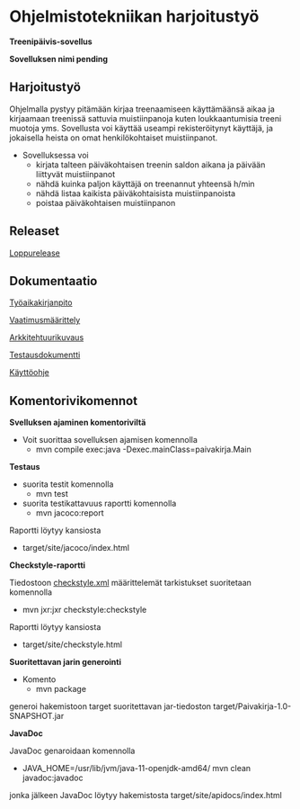 # Ohjelmistotekniikan harjoitustyö

**Treenipäivis-sovellus**

**Sovelluksen nimi pending**


## Harjoitustyö
Ohjelmalla pystyy pitämään kirjaa treenaamiseen käyttämäänsä aikaa ja kirjaamaan treenissä sattuvia muistiinpanoja kuten loukkaantumisia treeni muotoja yms. Sovellusta voi käyttää useampi rekisteröitynyt käyttäjä, ja jokaisella heista on omat henkilökohtaiset muistiinpanot. 
- Sovelluksessa voi
    -  kirjata talteen päiväkohtaisen treenin saldon aikana ja päivään liittyvät muistiinpanot
    - nähdä kuinka paljon käyttäjä on treenannut yhteensä h/min
    - nähdä listaa kaikista päiväkohtaisista muistiinpanoista
    - poistaa päiväkohtaisen muistiinpanon


## Releaset

[Loppurelease](https://github.com/vendiiro/ot.harjoitustyo/releases/tag/Lopetus)

## Dokumentaatio
[Työaikakirjanpito](https://github.com/vendiiro/ot.harjoitustyo/blob/master/dokumentaatio/tuntikirjanpito.md)

[Vaatimusmäärittely](https://github.com/vendiiro/ot.harjoitustyo/blob/master/dokumentaatio/vaatimusmaarittely.md)

[Arkkitehtuurikuvaus](https://github.com/vendiiro/ot.harjoitustyo/blob/master/dokumentaatio/arkkitehtuurikuvaus.md)

[Testausdokumentti](https://github.com/vendiiro/ot.harjoitustyo/blob/master/dokumentaatio/testaus.md)

[Käyttöohje](https://github.com/vendiiro/ot.harjoitustyo/blob/master/dokumentaatio/kayttoohje.md)

 ## Komentorivikomennot
 **Svelluksen ajaminen komentoriviltä**
 - Voit suorittaa sovelluksen ajamisen komennolla 
    - mvn compile exec:java -Dexec.mainClass=paivakirja.Main
 
**Testaus**

- suorita testit komennolla
   - mvn test
- suorita testikattavuus raportti komennolla 
     - mvn jacoco:report
     
Raportti löytyy kansiosta 
- target/site/jacoco/index.html 
     
**Checkstyle-raportti**

Tiedostoon [checkstyle.xml](https://github.com/vendiiro/ot.harjoitustyo/blob/master/Paivakirja/checkstyle.xml) määrittelemät tarkistukset suoritetaan komennolla
 -  mvn jxr:jxr checkstyle:checkstyle
 
 Raportti löytyy kansiosta
  - target/site/checkstyle.html

**Suoritettavan jarin generointi**

- Komento 
   - mvn package
 
generoi hakemistoon target suoritettavan jar-tiedoston target/Paivakirja-1.0-SNAPSHOT.jar

**JavaDoc**

JavaDoc genaroidaan komennolla
- JAVA_HOME=/usr/lib/jvm/java-11-openjdk-amd64/ mvn clean javadoc:javadoc
 
 jonka jälkeen JavaDoc löytyy hakemistosta target/site/apidocs/index.html
